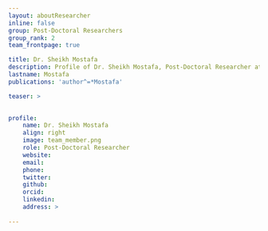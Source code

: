 ```yaml
---
layout: aboutResearcher
inline: false
group: Post-Doctoral Researchers
group_rank: 2
team_frontpage: true

title: Dr. Sheikh Mostafa
description: Profile of Dr. Sheikh Mostafa, Post-Doctoral Researcher at the FEELab Group.
lastname: Mostafa
publications: 'author^=*Mostafa'

teaser: >
    

profile:
    name: Dr. Sheikh Mostafa
    align: right
    image: team_member.png
    role: Post-Doctoral Researcher
    website: 
    email: 
    phone:
    twitter: 
    github: 
    orcid: 
    linkedin: 
    address: >
        
---
```



